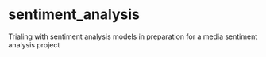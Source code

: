 # sentiment_analysis
Trialing with sentiment analysis models in preparation for a media sentiment analysis project
